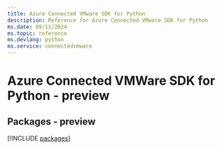 ```yaml
---
title: Azure Connected VMware SDK for Python
description: Reference for Azure Connected VMware SDK for Python
ms.date: 09/11/2024
ms.topic: reference
ms.devlang: python
ms.service: connectedvmware
---
```

# Azure Connected VMWare SDK for Python - preview
## Packages - preview
[!INCLUDE [packages](connected-vmware-index.md)]